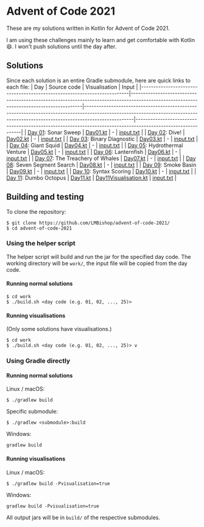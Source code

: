 # Advent of Code 2021

These are my solutions written in Kotlin for Advent of Code 2021.

I am using these challenges mainly to learn and get comfortable with Kotlin 😄. I won't push solutions until the day after.

## Solutions
Since each solution is an entire Gradle submodule, here are quick links to each file:
| Day                                                                     | Source code                                                                                                                            | Visualisation                                                                                                                                                                  | Input                                                                                                       |
|-------------------------------------------------------------------------|----------------------------------------------------------------------------------------------------------------------------------------|--------------------------------------------------------------------------------------------------------------------------------------------------------------------------------|-------------------------------------------------------------------------------------------------------------|
| [Day 01](https://adventofcode.com/2021/day/1): Sonar Sweep              | [Day01.kt](https://github.com/LMBishop/advent-of-code-2021/blob/master/aoc01/src/main/kotlin/com/leonardobishop/adventofcode/Day01.kt) | -                                                                                                                                                                              | [input.txt](https://github.com/LMBishop/advent-of-code-2021/blob/master/aoc01/src/main/resources/input.txt) |
| [Day 02](https://adventofcode.com/2021/day/2): Dive!                    | [Day02.kt](https://github.com/LMBishop/advent-of-code-2021/blob/master/aoc02/src/main/kotlin/com/leonardobishop/adventofcode/Day02.kt) | -                                                                                                                                                                              | [input.txt](https://github.com/LMBishop/advent-of-code-2021/blob/master/aoc02/src/main/resources/input.txt) |
| [Day 03](https://adventofcode.com/2021/day/3): Binary Diagnostic        | [Day03.kt](https://github.com/LMBishop/advent-of-code-2021/blob/master/aoc03/src/main/kotlin/com/leonardobishop/adventofcode/Day03.kt) | -                                                                                                                                                                              | [input.txt](https://github.com/LMBishop/advent-of-code-2021/blob/master/aoc03/src/main/resources/input.txt) |
| [Day 04](https://adventofcode.com/2021/day/4): Giant Squid              | [Day04.kt](https://github.com/LMBishop/advent-of-code-2021/blob/master/aoc04/src/main/kotlin/com/leonardobishop/adventofcode/Day04.kt) | -                                                                                                                                                                              | [input.txt](https://github.com/LMBishop/advent-of-code-2021/blob/master/aoc04/src/main/resources/input.txt) |
| [Day 05](https://adventofcode.com/2021/day/5): Hydrothermal Venture     | [Day05.kt](https://github.com/LMBishop/advent-of-code-2021/blob/master/aoc05/src/main/kotlin/com/leonardobishop/adventofcode/Day05.kt) | -                                                                                                                                                                              | [input.txt](https://github.com/LMBishop/advent-of-code-2021/blob/master/aoc05/src/main/resources/input.txt) |
| [Day 06](https://adventofcode.com/2021/day/6): Lanternfish              | [Day06.kt](https://github.com/LMBishop/advent-of-code-2021/blob/master/aoc06/src/main/kotlin/com/leonardobishop/adventofcode/Day06.kt) | -                                                                                                                                                                              | [input.txt](https://github.com/LMBishop/advent-of-code-2021/blob/master/aoc06/src/main/resources/input.txt) |
| [Day 07](https://adventofcode.com/2021/day/7): The Treachery of Whales  | [Day07.kt](https://github.com/LMBishop/advent-of-code-2021/blob/master/aoc07/src/main/kotlin/com/leonardobishop/adventofcode/Day07.kt) | -                                                                                                                                                                              | [input.txt](https://github.com/LMBishop/advent-of-code-2021/blob/master/aoc07/src/main/resources/input.txt) |
| [Day 08](https://adventofcode.com/2021/day/8): Seven Segment Search     | [Day08.kt](https://github.com/LMBishop/advent-of-code-2021/blob/master/aoc08/src/main/kotlin/com/leonardobishop/adventofcode/Day08.kt) | -                                                                                                                                                                              | [input.txt](https://github.com/LMBishop/advent-of-code-2021/blob/master/aoc08/src/main/resources/input.txt) |
| [Day 09](https://adventofcode.com/2021/day/9): Smoke Basin              | [Day09.kt](https://github.com/LMBishop/advent-of-code-2021/blob/master/aoc09/src/main/kotlin/com/leonardobishop/adventofcode/Day09.kt) | -                                                                                                                                                                              | [input.txt](https://github.com/LMBishop/advent-of-code-2021/blob/master/aoc09/src/main/resources/input.txt) |
| [Day 10](https://adventofcode.com/2021/day/10): Syntax Scoring          | [Day10.kt](https://github.com/LMBishop/advent-of-code-2021/blob/master/aoc10/src/main/kotlin/com/leonardobishop/adventofcode/Day10.kt) | -                                                                                                                                                                              | [input.txt](https://github.com/LMBishop/advent-of-code-2021/blob/master/aoc10/src/main/resources/input.txt) |
| [Day 11](https://adventofcode.com/2021/day/11): Dumbo Octopus           | [Day11.kt](https://github.com/LMBishop/advent-of-code-2021/blob/master/aoc11/src/main/kotlin/com/leonardobishop/adventofcode/Day11.kt) | [Day11Visualisation.kt](https://github.com/LMBishop/advent-of-code-2021/blob/master/aoc11/src/main/kotlin/com/leonardobishop/adventofcode/visualisation/Day11Visualisation.kt) | [input.txt](https://github.com/LMBishop/advent-of-code-2021/blob/master/aoc11/src/main/resources/input.txt) |

## Building and testing
To clone the repository:
```
$ git clone https://github.com/LMBishop/advent-of-code-2021/
$ cd advent-of-code-2021
```

### Using the helper script
The helper script will build and run the jar for the specified day code.
The working directory will be `work/`, the input file will be copied from the day code.

#### Running normal solutions
```
$ cd work
$ ./build.sh <day code (e.g. 01, 02, ..., 25)>
```

#### Running visualisations
(Only some solutions have visualisations.)
```
$ cd work
$ ./build.sh <day code (e.g. 01, 02, ..., 25)> v
```

### Using Gradle directly

#### Running normal solutions
Linux / macOS:
```
$ ./gradlew build
```
Specific submodule:
```
$ ./gradlew <submodule>:build
```
Windows:
```
gradlew build
```

#### Running visualisations
Linux / macOS:
```
$ ./gradlew build -Pvisualisation=true
```
Windows:
```
gradlew build -Pvisualisation=true
```

All output jars will be in `build/` of the respective submodules.

